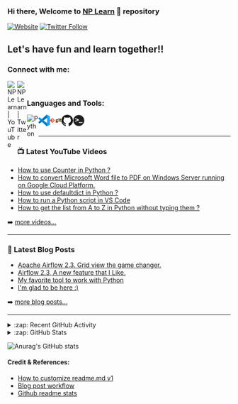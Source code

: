 ### Hi there, Welcome to [NP Learn][website] 👋 repository

[![Website](https://img.shields.io/website?label=www.Github.com&style=for-the-badge&url=https%3A%2F%2Fgithub.com/noppGithub)](https://github.com/noppGithub)
[![Twitter Follow](https://img.shields.io/twitter/follow/learn_np?color=1DA1F2&logo=twitter&style=for-the-badge)](https://twitter.com/intent/follow?original_referer=https%3A%2F%2Fgithub.com/noppGithub&screen_name=learn_np)

## Let's have fun and learn together!!


### Connect with me:

[<img align="left" alt="NPLearn | YouTube" width="22px" src="https://cdn.jsdelivr.net/npm/simple-icons@v3/icons/youtube.svg" />][youtube]
[<img align="left" alt="NPLearn | Twitter" width="22px" src="https://cdn.jsdelivr.net/npm/simple-icons@v3/icons/twitter.svg" />][twitter]

<br />

### Languages and Tools:

[<img align="left" alt="Python" width="26px" src="https://github.com/jalbertsr/logo-badge-images/blob/master/img/rsz_python.png?raw=true" />][website]
[<img align="left" alt="Visual Studio Code" width="26px" src="https://raw.githubusercontent.com/github/explore/80688e429a7d4ef2fca1e82350fe8e3517d3494d/topics/visual-studio-code/visual-studio-code.png" />][website]
[<img align="left" alt="Git" width="26px" src="https://raw.githubusercontent.com/github/explore/80688e429a7d4ef2fca1e82350fe8e3517d3494d/topics/git/git.png" />][website]
[<img align="left" alt="GitHub" width="26px" src="https://raw.githubusercontent.com/github/explore/78df643247d429f6cc873026c0622819ad797942/topics/github/github.png" />][website]
[<img align="left" alt="Terminal" width="26px" src="https://raw.githubusercontent.com/github/explore/80688e429a7d4ef2fca1e82350fe8e3517d3494d/topics/terminal/terminal.png" />][website]

<br />
<br />

---

### 📺 Latest YouTube Videos

<!-- YOUTUBE:START -->
- [How to use Counter in Python ?](https://www.youtube.com/watch?v=31qOGmTQ30E)
- [How to convert Microsoft Word file to PDF on Windows Server running on Google Cloud Platform.](https://www.youtube.com/watch?v=qSBmm0QVXwI)
- [How to use defaultdict in Python ?](https://www.youtube.com/watch?v=DXtttKOLT_o)
- [How to run a Python script in VS Code](https://www.youtube.com/watch?v=WunxBBI_6Cw)
- [How to get the list from A to Z in Python without typing them ?](https://www.youtube.com/watch?v=S-Ns7-ZgIUc)
<!-- YOUTUBE:END -->

➡️ [more videos...](https://www.youtube.com/channel/UC4ZEHFklDEPFnCTBxjaChTg)

---

### 📕 Latest Blog Posts

<!-- BLOG-POST-LIST:START -->
- [Apache Airflow 2.3. Grid view the game changer.](https://dev.to/noppgithub/apache-airflow-23-grid-view-the-game-changer-49nd)
- [Airflow 2.3, A new feature that I Like.](https://dev.to/noppgithub/airflow-23-what-i-know-13ap)
- [My favorite tool to work with Python](https://dev.to/noppgithub/my-favorite-tool-to-work-with-python-2i8l)
- [I&#39;m glad to be here :&rpar;](https://dev.to/noppgithub/i-m-glad-to-be-here-2e1)
<!-- BLOG-POST-LIST:END -->

➡️ [more blog posts...](https://dev.to/noppgithub)

---

<details>
  <summary>:zap: Recent GitHub Activity</summary>
  
<!--START_SECTION:activity-->
1. 🗣 Commented on [#14750](https://github.com/hashicorp/terraform-provider-google/issues/14750) in [hashicorp/terraform-provider-google](https://github.com/hashicorp/terraform-provider-google)
2. ❗ Opened issue [#14750](https://github.com/hashicorp/terraform-provider-google/issues/14750) in [hashicorp/terraform-provider-google](https://github.com/hashicorp/terraform-provider-google)
3. 💪 Opened PR [#2](https://github.com/noppGithub/github_test/pull/2) in [noppGithub/github_test](https://github.com/noppGithub/github_test)
4. 🎉 Merged PR [#1](https://github.com/noppGithub/github_test/pull/1) in [noppGithub/github_test](https://github.com/noppGithub/github_test)
5. 💪 Opened PR [#1](https://github.com/noppGithub/github_test/pull/1) in [noppGithub/github_test](https://github.com/noppGithub/github_test)
<!--END_SECTION:activity-->

</details>

<details>
  <summary>:zap: GitHub Stats</summary>

  <img align="left" alt="My GitHub Stats" src="https://github-readme-stats.codestackr.vercel.app/api?username=noppGithub&show_icons=true&hide_border=true" />

</details>

![Anurag's GitHub stats](https://github-readme-stats.vercel.app/api?username=noppGithub&show_icons=true&theme=radical)

#### Credit & References:
- [How to customize readme.md v1](https://www.youtube.com/watch?v=ECuqb5Tv9qI)
- [Blog post workflow](https://github.com/gautamkrishnar/blog-post-workflow)
- [Github readme stats](https://github.com/anuraghazra/github-readme-stats)

<!-- Variables, mostly URLs -->
[website]: https://github.com/noppGithub
[youtube]: https://www.youtube.com/channel/UC4ZEHFklDEPFnCTBxjaChTg
[twitter]: https://twitter.com/learn_np

